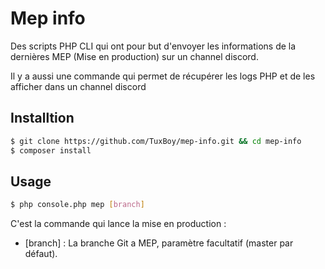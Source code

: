 # Mep info

Des scripts PHP CLI qui ont pour but d'envoyer les informations de la dernières MEP (Mise en production)
sur un channel discord.

Il y a aussi une commande qui permet de récupérer les logs PHP et de les afficher dans un channel discord

## Installtion

```bash
$ git clone https://github.com/TuxBoy/mep-info.git && cd mep-info
$ composer install
``` 

## Usage

```bash
$ php console.php mep [branch]
```

C'est la commande qui lance la mise en production :
* [branch] : La branche Git a MEP, paramètre facultatif (master par défaut).

